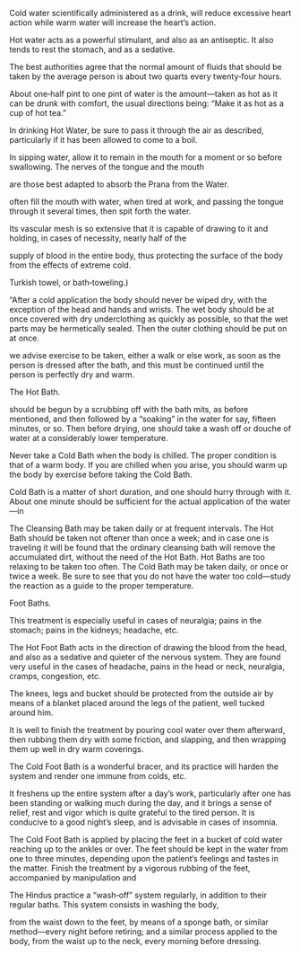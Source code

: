 Cold water scientifically administered as a drink, will reduce excessive heart action while warm water will increase the heart’s action.


Hot water acts as a powerful stimulant, and also as an antiseptic. It also tends to rest the stomach, and as a sedative.


The best authorities agree that the normal amount of fluids that should be taken by the average person is about two quarts every twenty‑four hours.


About one‑half pint to one pint of water is the amount—taken as hot as it can be drunk with comfort, the usual directions being: “Make it as hot as a cup of hot tea.”


In drinking Hot Water, be sure to pass it through the air as described, particularly if it has been allowed to come to a boil.


In sipping water, allow it to remain in the mouth for a moment or so before swallowing. The nerves of the tongue and the mouth


are those best adapted to absorb the Prana from the Water.


often fill the mouth with water, when tired at work, and passing the tongue through it several times, then spit forth the water.


Its vascular mesh is so extensive that it is capable of drawing to it and holding, in cases of necessity, nearly half of the


supply of blood in the entire body, thus protecting the surface of the body from the effects of extreme cold.


Turkish towel, or bath‑toweling.)


“After a cold application the body should never be wiped dry, with the exception of the head and hands and wrists. The wet body should be at once covered with dry underclothing as quickly as possible, so that the wet parts may be hermetically sealed. Then the outer clothing should be put on at once.


we advise exercise to be taken, either a walk or else work, as soon as the person is dressed after the bath, and this must be continued until the person is perfectly dry and warm.


The Hot Bath.


should be begun by a scrubbing off with the bath mits, as before mentioned, and then followed by a “soaking” in the water for say, fifteen minutes, or so. Then before drying, one should take a wash off or douche of water at a considerably lower temperature.


Never take a Cold Bath when the body is chilled. The proper condition is that of a warm body. If you are chilled when you arise, you should warm up the body by exercise before taking the Cold Bath.


Cold Bath is a matter of short duration, and one should hurry through with it. About one minute should be sufficient for the actual application of the water—in


The Cleansing Bath may be taken daily or at frequent intervals. The Hot Bath should be taken not oftener than once a week; and in case one is traveling it will be found that the ordinary cleansing bath will remove the accumulated dirt, without the need of the Hot Bath. Hot Baths are too relaxing to be taken too often. The Cold Bath may be taken daily, or once or twice a week. Be sure to see that you do not have the water too cold—study the reaction as a guide to the proper temperature.


Foot Baths.


This treatment is especially useful in cases of neuralgia; pains in the stomach; pains in the kidneys; headache, etc.


The Hot Foot Bath acts in the direction of drawing the blood from the head, and also as a sedative and quieter of the nervous system. They are found very useful in the cases of headache, pains in the head or neck, neuralgia, cramps, congestion, etc.


The knees, legs and bucket should be protected from the outside air by means of a blanket placed around the legs of the patient, well tucked around him.


It is well to finish the treatment by pouring cool water over them afterward, then rubbing them dry with some friction, and slapping, and then wrapping them up well in dry warm coverings.


The Cold Foot Bath is a wonderful bracer, and its practice will harden the system and render one immune from colds, etc.


It freshens up the entire system after a day’s work, particularly after one has been standing or walking much during the day, and it brings a sense of relief, rest and vigor which is quite grateful to the tired person. It is conducive to a good night’s sleep, and is advisable in cases of insomnia.


The Cold Foot Bath is applied by placing the feet in a bucket of cold water reaching up to the ankles or over. The feet should be kept in the water from one to three minutes, depending upon the patient’s feelings and tastes in the matter. Finish the treatment by a vigorous rubbing of the feet, accompanied by manipulation and 


The Hindus practice a “wash‑off” system regularly, in addition to their regular baths. This system consists in washing the body,


from the waist down to the feet, by means of a sponge bath, or similar method—every night before retiring; and a similar process applied to the body, from the waist up to the neck, every morning before dressing.


